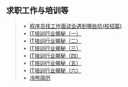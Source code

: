 ## 求职工作与培训等  

>* [程序员找工作面试会遇到哪些坑(校招篇)](https://www.cnblogs.com/smyhvae/p/9587950.html)  
>* [IT培训行业揭秘（一）](https://www.cnblogs.com/renyanlei/p/6089315.html)  
>* [IT培训行业揭秘（二）](https://www.cnblogs.com/renyanlei/p/6093182.html)  
>* [IT培训行业揭秘（三）](https://www.cnblogs.com/renyanlei/p/6098495.html)  
>* [IT培训行业揭秘（四）](https://www.cnblogs.com/renyanlei/p/6102855.html)  
>* [IT培训行业揭秘（五）](https://www.cnblogs.com/renyanlei/p/6106023.html)  
>* [IT培训行业揭秘（六）](https://www.cnblogs.com/renyanlei/p/6913896.html)  
>* [冷熊简历](http://cv.ftqq.com/#)  

